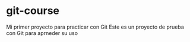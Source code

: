 # git-course
Mi primer proyecto para practicar con Git
Este es un proyecto de prueba con Git para aprneder su uso
